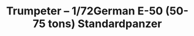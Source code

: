 ---
layout: product
title: "Trumpeter – 1/72German E-50 (50-75 tons) Standardpanzer"
price: "1850" 
desc: "N/A"
img_path: "/assets/img/TRU07124.jpg"
brand: "N/A"
available: false
special_offer: false
new: false
soon: false
cat: "010000"
subcat: "013400"
subsubcat: "0N/A"
sifra: "TRU07124"
popular: true
---